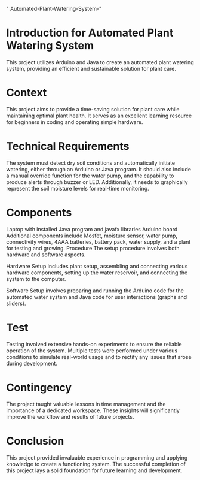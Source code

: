 " Automated-Plant-Watering-System-" 

# Introduction for Automated Plant Watering System

This project utilizes Arduino and Java to create an automated plant watering system, providing an efficient and sustainable solution for plant care.

# Context
This project aims to provide a time-saving solution for plant care while maintaining optimal plant health. It serves as an excellent learning resource for beginners in coding and operating simple hardware.

# Technical Requirements
The system must detect dry soil conditions and automatically initiate watering, either through an Arduino or Java program. It should also include a manual override function for the water pump, and the capability to produce alerts through buzzer or LED. Additionally, it needs to graphically represent the soil moisture levels for real-time monitoring.

# Components
Laptop with installed Java program and javafx libraries
Arduino board
Additional components include Mosfet, moisture sensor, water pump, connectivity wires, 4AAA batteries, battery pack, water supply, and a plant for testing and growing.
Procedure
The setup procedure involves both hardware and software aspects.

Hardware Setup includes plant setup, assembling and connecting various hardware components, setting up the water reservoir, and connecting the system to the computer.

Software Setup involves preparing and running the Arduino code for the automated water system and Java code for user interactions (graphs and sliders).

# Test
Testing involved extensive hands-on experiments to ensure the reliable operation of the system. Multiple tests were performed under various conditions to simulate real-world usage and to rectify any issues that arose during development.

# Contingency
The project taught valuable lessons in time management and the importance of a dedicated workspace. These insights will significantly improve the workflow and results of future projects.

# Conclusion
This project provided invaluable experience in programming and applying knowledge to create a functioning system. The successful completion of this project lays a solid foundation for future learning and development.

